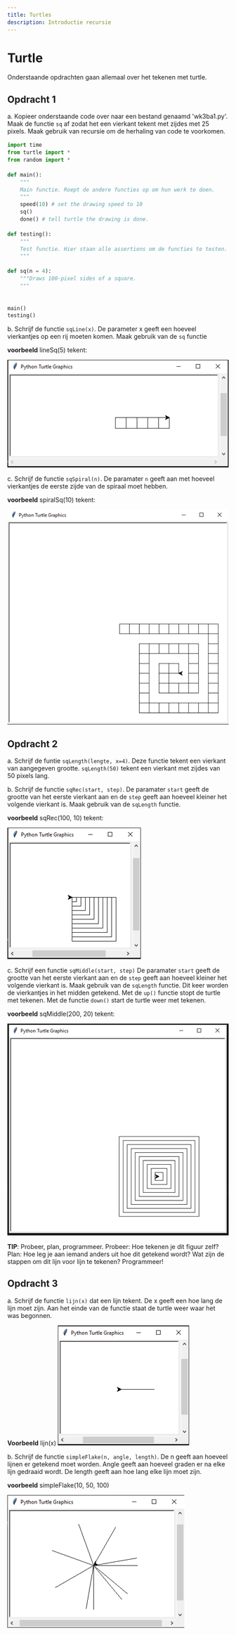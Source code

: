 ```yaml
---
title: Turtles
description: Introductie recursie
---
```


# Turtle

Onderstaande opdrachten gaan allemaal over het tekenen met turtle.

## Opdracht 1

a. Kopieer onderstaande code over naar een bestand genaamd 'wk3ba1.py'. Maak de functie `sq` af zodat het een vierkant tekent met zijdes met 25 pixels. Maak gebruik van recursie om de herhaling van code te voorkomen.

```python
import time
from turtle import *
from random import *

def main():
    """
    Main functie. Roept de andere functies op om hun werk te doen.
    """
    speed(10) # set the drawing speed to 10
    sq()
    done() # tell turtle the drawing is done.

def testing():
    """
    Test functie. Hier staan alle assertions om de functies te testen.
    """

def sq(n = 4):
    """Draws 100-pixel sides of a square.
    """


main()
testing()
```


b. Schrijf de functie `sqLine(x)`. De parameter x geeft een hoeveel vierkantjes op een rij moeten komen. Maak gebruik van de `sq` functie

**voorbeeld** lineSq(5) tekent:

![turtle line of squares](images/3/Square_line.png)

c. Schrijf de functie `sqSpiral(n)`. De paramater `n` geeft aan met hoeveel vierkantjes de eerste zijde van de spiraal moet hebben.

**voorbeeld** spiralSq(10) tekent:

![turtle spiral of squares](images/3/Square_spiral.png)

## Opdracht 2

a. Schrijf de funtie `sqLength(lengte, x=4)`.  Deze functie tekent een vierkant van aangegeven grootte. `sqLength(50)` tekent een vierkant met zijdes van 50 pixels lang.

b. Schrijf de functie `sqRec(start, step)`. De paramater `start` geeft de grootte van het eerste vierkant aan en de `step` geeft aan hoeveel kleiner het volgende vierkant is. Maak gebruik van de `sqLength` functie.

**voorbeeld** sqRec(100, 10) tekent:

![turtle spiral of squares](images/3/Square_rec.png)

c. Schrijf een functie `sqMiddle(start, step)` De paramater `start` geeft de grootte van het eerste vierkant aan en de `step` geeft aan hoeveel kleiner het volgende vierkant is. Maak gebruik van de `sqLength` functie. Dit keer worden de vierkantjes in het midden getekend. Met de `up()` functie stopt de turtle met tekenen. Met de functie `down()` start de turtle weer met tekenen.

**voorbeeld** sqMiddle(200, 20) tekent:

![turtle squares in squares](images/3/Squares_middle.png)

**TIP**: Probeer, plan, programmeer.
Probeer: Hoe tekenen je dit figuur zelf?
Plan: Hoe leg je aan iemand anders uit hoe dit getekend wordt? Wat zijn de stappen om dit lijn voor lijn te tekenen?
Programmeer!

## Opdracht 3

a. Schrijf de functie `lijn(x)` dat een lijn tekent. De x geeft een hoe lang de lijn moet zijn. Aan het einde van de functie staat de turtle weer waar het was begonnen.

**Voorbeeld**  lijn(x)
![turtle line](images/3/line.png)

b. Schrijf de functie `simpleFlake(n, angle, length)`. De n geeft aan hoeveel lijnen er getekend moet worden. Angle geeft aan hoeveel graden er na elke lijn gedraaid wordt. De length geeft aan hoe lang elke lijn moet zijn.

**voorbeeld** simpleFlake(10, 50, 100)

![turtle simple flake](images/3/simple_flake.png)